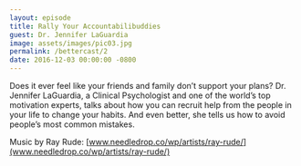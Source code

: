 ```yaml
---
layout: episode
title: Rally Your Accountabilibuddies
guest: Dr. Jennifer LaGuardia
image: assets/images/pic03.jpg
permalink: /bettercast/2
date: 2016-12-03 00:00:00 -0800
---
```


Does it ever feel like your friends and family don’t support your plans? Dr. Jennifer LaGuardia, a Clinical Psychologist and one of the world’s top motivation experts, talks about how you can recruit help from the people in your life to change your habits. And even better, she tells us how to avoid people’s most common mistakes.

Music by Ray Rude: [www.needledrop.co/wp/artists/ray-rude/](www.needledrop.co/wp/artists/ray-rude/)
